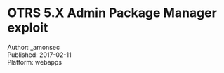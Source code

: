 OTRS 5.X Admin Package Manager exploit
======================================

Author: \_amonsec</br>
Published: 2017-02-11</br>
Platform: webapps</br>


